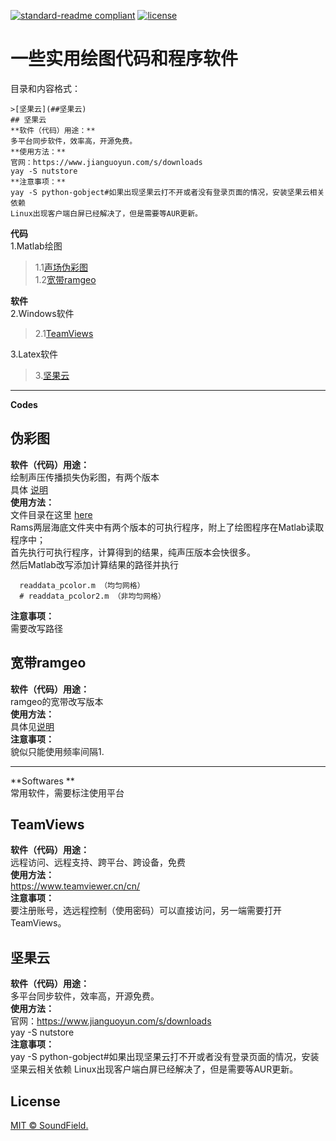 [![standard-readme compliant](https://img.shields.io/badge/readme%20style-standard-brightgreen.svg?style=flat-square)](https://github.com/RichardLitt/standard-readme)
[![license](https://img.shields.io/npm/l/debug)](https://github.com/SoundField/utils/LICENSE)
# 一些实用绘图代码和程序软件

目录和内容格式：  
```
>[坚果云](##坚果云)  
## 坚果云
**软件（代码）用途：**  
多平台同步软件，效率高，开源免费。  
**使用方法：**    
官网：https://www.jianguoyun.com/s/downloads  
yay -S nutstore  
**注意事项：**  
yay -S python-gobject#如果出现坚果云打不开或者没有登录页面的情况，安装坚果云相关依赖
Linux出现客户端白屏已经解决了，但是需要等AUR更新。
```

**代码**  
1.Matlab绘图  
>1.1[声场伪彩图](#伪彩图)    
>1.2[宽带ramgeo](#宽带ramgeo)  
    
**软件**  
2.Windows软件 
>2.1[TeamViews](#TeamsViews)   

3.Latex软件  
>3.[坚果云](#坚果云)  
 
---
**Codes**

## 伪彩图
**软件（代码）用途：**  
绘制声压传播损失伪彩图，有两个版本  
具体 [说明](./Codes/Matlab/Rams伪彩图/MATLAB读取程序/说明.txt)  
**使用方法：**    
文件目录在这里 [here](./Codes/Matlab/Rams伪彩图)   
Rams两层海底文件夹中有两个版本的可执行程序，附上了绘图程序在Matlab读取程序中；   
首先执行可执行程序，计算得到的结果，纯声压版本会快很多。  
然后Matlab改写添加计算结果的路径并执行
```(matlab)
  readdata_pcolor.m （均匀网格）
  # readdata_pcolor2.m （非均匀网格）
```  
**注意事项：**   
需要改写路径 

## 宽带ramgeo  
**软件（代码）用途：**   
ramgeo的宽带改写版本  
**使用方法：**  
具体见[说明](./Codes/Matlab/宽带Ramgeo/readme.txt)  
**注意事项：**  
貌似只能使用频率间隔1.  

---
**Softwares **  
常用软件，需要标注使用平台  
## TeamViews  
**软件（代码）用途：**   
远程访问、远程支持、跨平台、跨设备，免费  
**使用方法：**     
https://www.teamviewer.cn/cn/  
**注意事项：**   
要注册账号，选远程控制（使用密码）可以直接访问，另一端需要打开TeamViews。

## 坚果云
**软件（代码）用途：**  
多平台同步软件，效率高，开源免费。  
**使用方法：**    
官网：https://www.jianguoyun.com/s/downloads  
yay -S nutstore  
**注意事项：**  
yay -S python-gobject#如果出现坚果云打不开或者没有登录页面的情况，安装坚果云相关依赖
Linux出现客户端白屏已经解决了，但是需要等AUR更新。



## License

[MIT © SoundField.](../LICENSE)
